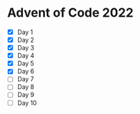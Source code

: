 # Advent of Code 2022

- [x] Day  1
- [x] Day  2
- [x] Day  3
- [x] Day  4
- [x] Day  5
- [x] Day  6
- [ ] Day  7
- [ ] Day  8
- [ ] Day  9
- [ ] Day 10